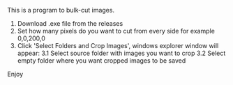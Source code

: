 This is a program to bulk-cut images.

1. Download .exe file from the releases
2. Set how many pixels do you want to cut from every side for example 0,0,200,0
3. Click 'Select Folders and Crop Images', windows explorer window will appear:
  3.1 Select source folder with images you want to crop
  3.2 Select empty folder where you want cropped images to be saved

Enjoy

